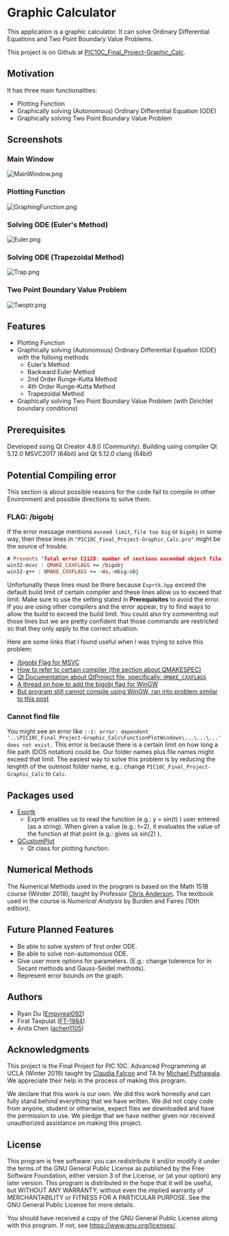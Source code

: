 # Graphic Calculator

This application is a graphic calculator. It can solve Ordinary Differential Equations and Two Point Boundary Value Problems. 

This project is on Github at [PIC10C_Final_Project-Graphic_Calc](https://github.com/Empyreal092/PIC10C_Final_Project-Graphic_Calc). 

<!---
This README file uses Markdown and read it on Github will give you a better exprience. Link: https://github.com/Empyreal092/PIC10C_Final_Project-Graphic_Calc/blob/master/README.md
-->

## Motivation

It has three main functionalities:
 - Plotting Function
 - Graphically solving (Autonomous) Ordinary Differential Equation (ODE)
 - Graphically solving Two Point Boundary Value Problem
 
## Screenshots

### Main Window
![MainWindow.png](https://github.com/Empyreal092/PIC10C_Final_Project-Graphic_Calc/blob/master/Screenshot/MainWindow.png)
### Plotting Function
![GraphingFunction.png](https://github.com/Empyreal092/PIC10C_Final_Project-Graphic_Calc/blob/master/Screenshot/GraphingFunction.png)
### Solving ODE (Euler's Method)
![Euler.png](https://github.com/Empyreal092/PIC10C_Final_Project-Graphic_Calc/blob/master/Screenshot/Euler.png)
### Solving ODE (Trapezoidal Method)
![Trap.png](https://github.com/Empyreal092/PIC10C_Final_Project-Graphic_Calc/blob/master/Screenshot/Trap.png)
### Two Point Boundary Value Problem
![Twoptr.png](https://github.com/Empyreal092/PIC10C_Final_Project-Graphic_Calc/blob/master/Screenshot/Twoptr.png)

## Features

- Plotting Function
- Graphically solving (Autonomous) Ordinary Differential Equation (ODE) with the folloing methods
  - Euler’s Method
  - Backward Euler Method
  - 2nd Order Runge-Kutta Method
  - 4th Order Runge-Kutta Method
  - Trapezoidal Method
- Graphically solving Two Point Boundary Value Problem (with  Dirichlet boundary conditions)

## Prerequisites

Developed ssing Qt Creator 4.8.0 (Community). Building using compiler Qt 5.12.0 MSVC2017 (64bit) and Qt 5.12.0 clang (64bit)

## Potential Compiling error

This section is about possible reasons for the code fail to compile in other Environment and possible directions to solve them.

### FLAG: /bigobj

If the error message mentions `exceed limit`, `file too big` or `bigobj` in some way, then these lines in `"PIC10C_Final_Project-Graphic_Calc.pro"` might be the source of trouble. 
```prolog
# Prevents "fatal error C1128: number of sections exceeded object file format limit".
win32-msvc : QMAKE_CXXFLAGS += /bigobj
win32-g++ : QMAKE_CXXFLAGS += -Wa,-mbig-obj
```
Unfortunatly these lines must be there because `Exprtk.hpp` exceed the default build limit of certain compiler and these lines allow us to exceed that limit. Make sure to use the setting stated in **Prerequisites** to avoid the error. If you are using other compilers and the error appear, try to find ways to allow the build to exceed the build limit. You could also try commenting out those lines but we are pretty confident that those commands are restricted so that they only apply to the correct situation. 

Here are some links that I found useful when I was trying to solve this problem:
- [/bigobj Flag for MSVC](https://docs.microsoft.com/en-us/cpp/build/reference/bigobj-increase-number-of-sections-in-dot-obj-file?view=vs-2017)
- [How to refer to certain compiler (the section about QMAKESPEC)](https://doc.qt.io/qt-5/qmake-environment-reference.html)
- [Qt Documentation about QtProject file, specifically: `QMAKE_CXXFLAGS`](https://doc.qt.io/qt-5/qmake-variable-reference.html)
- [A thread on how to add the bigobj flag for WinGW](https://stackoverflow.com/questions/16596876/object-file-has-too-many-sections)
- [But program still cannot compile using WinGW, ran into problem similar to this post](http://mingw-users.1079350.n2.nabble.com/File-too-big-too-many-sections-td7579168.html)

### Cannot find file

You might see an error like `:-1: error: dependent '..\PIC10C_Final_Project-Graphic_Calc\FunctionPlotWindows\...\...\...' does not exist.` This error is because there is a certain limit on how long a file path (DOS notation) could be. Our folder names plus file names might exceed that limit. The easiest way to solve this problem is by reducing the lenghth of the outmost folder name, e.g.: change `PIC10C_Final_Project-Graphic_Calc` to `Calc`. 

## Packages used
 
- [Exprtk](https://github.com/ArashPartow/exprtk)
  - Exprtk enables us to read the function (e.g.: y = sin(t) ) user entered (as a string). When given a value (e.g.: t=2), it evaluates the value of the function at that point (e.g.: gives us sin(2) ).
- [QCustomPlot](https://www.qcustomplot.com/)
  - Qt class for plotting function. 
  
## Numerical Methods

The Numerical Methods used in the program is based on the Math 151B course (Winder 2019), taught by Professor [Chris Anderson](http://www.math.ucla.edu/~anderson/). The textbook used in the course is *Numerical Analysis* by Burden and Faires (10th edition).

## Future Planned Features

- Be able to solve system of first order ODE.
- Be able to solve non-automonous ODE.
- Give user more options for parameters. (E.g.: change tolerence for in Secant methods and Gauss-Seidel methods).
- Represent error bounds on the graph.

## Authors

- Ryan Du ([Empyreal092](https://github.com/Empyreal092))
- Firat Taxpulat ([FT-1984](https://github.com/FT-1984))
- Anita Chen ([achen1105](https://github.com/achen1105))

## Acknowledgments

This project is the Final Project for PIC 10C. Advanced Programming at UCLA (Winter 2019) taught by [Claudia Falcon](http://www.math.ucla.edu/~cfalcon/) and TA by [Michael Puthawala](http://math.ucla.edu/~mputhawala/). We appreciate their help in the process of making this program.

We declare that this work is our own. We did this work honestly and can fully stand behind everything that we have written. We did not copy code from anyone, student or otherwise, expect files we downloaded and have the permission to use. We pledge that we have neither given nor received unauthorized assistance on making this project.


## License

This program is free software: you can redistribute it and/or modify it under the terms of the GNU General Public License as published by the Free Software Foundation, either version 3 of the License, or (at your option) any later version. This program is distributed in the hope that it will be useful, but WITHOUT ANY WARRANTY; without even the implied warranty of MERCHANTABILITY or FITNESS FOR A PARTICULAR PURPOSE.  See the GNU General Public License for more details.

You should have received a copy of the GNU General Public License along with this program.  If not, see <https://www.gnu.org/licenses/>.
